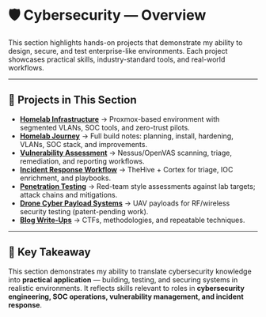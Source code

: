 # 🛡 **Cybersecurity — Overview**

This section highlights hands-on projects that demonstrate my ability to design, secure, and test enterprise-like environments. Each project showcases practical skills, industry-standard tools, and real-world workflows.  

---

## 🔑 **Projects in This Section**

- **[Homelab Infrastructure](homelab-infrastructure.md)** → Proxmox-based environment with segmented VLANs, SOC tools, and zero-trust pilots.  
- **[Homelab Journey](homelab-journey.md)** → Full build notes: planning, install, hardening, VLANs, SOC stack, and improvements.  
- **[Vulnerability Assessment](vulnerability-assessment.md)** → Nessus/OpenVAS scanning, triage, remediation, and reporting workflows.  
- **[Incident Response Workflow](incident-response.md)** → TheHive + Cortex for triage, IOC enrichment, and playbooks.  
- **[Penetration Testing](penetration-testing.md)** → Red-team style assessments against lab targets; attack chains and mitigations.  
- **[Drone Cyber Payload Systems](drone-payload-systems.md)** → UAV payloads for RF/wireless security testing (patent-pending work).  
- **[Blog Write-Ups](blog-writeups.md)** → CTFs, methodologies, and repeatable techniques.  

---

## 📌 **Key Takeaway**
This section demonstrates my ability to translate cybersecurity knowledge into **practical application** — building, testing, and securing systems in realistic environments. It reflects skills relevant to roles in **cybersecurity engineering, SOC operations, vulnerability management, and incident response**.